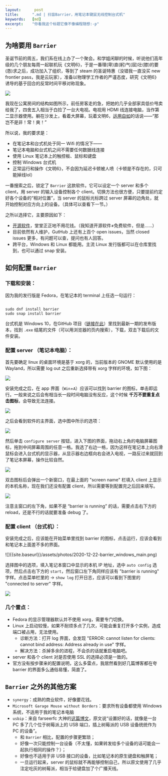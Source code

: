 ```yaml
---
layout:      post
title:      ".md | 扫盲Barrier，用笔记本键鼠无线控制台式机"
keywords:   [md]
excerpt:    "你看我这个标题它像不像编程随想:-p"
---
```


## 为啥要用 `Barrier`

圣诞节前的周五，我们系在线上办了一个聚会。和学姐闲聊的时候，听说他们高年级的几个朋友每周一起联机玩《文明6》，于是一番理(卑)直(躬)气(屈)壮(膝)的要(恳)求之后，成功加入了组织，等到了 steam 的圣诞特惠（没错我一直没买 new frontier pass，我是云玩家），准备以物理学工作者的严谨态度，研究《文明6》诱导的基于回合的反常时间平移对称现象。

![]({{site.baseurl}}/assets/photos/2020-12-22-livingroom.png)

我现在公寓房间的结构如图所示，前任房客走的急，把她的几乎全部家具低价甩卖给我了，四舍五入相当于白捡了一台大电视。电视用 HDMI 线连接电脑，当作第二显示器使用。躺在沙发上，看着大屏幕，玩着文明6，[运用自如](https://www.bilibili.com/video/BV1g441187zq)的话说——“那岂不是非！常！爽！”

所以说，我的要求是：

- 在笔记本和台式机处于同一 Wifi 的情况下——
- 笔记本电脑和台式机之间不需要任何数据线连接
- 使用 Linux 笔记本上的触控板、鼠标和键盘
- 控制 Windows 台式机
- 正常运行和操作《文明6》，不会因为延迟卡顿被人喷（卡顿是不存在的，只可能掉线lol）

一番搜索之后，锁定了 `Barrier` 这款软件。它可以设定一个 server 和多个 client，用 server 的输入设备控制各个 client。切换方法也很方便，只要提前约定好各个设备的“相对位置”，当 server 的鼠标光标跨过 server 屏幕的边角处，就开始控制对应方向上的设备。（具体可以查看下一节。）

之所以选择它，主要原因如下：

- [开源软件](https://github.com/debauchee/barrier)，堂堂正正地不用花钱。（我知道开源软件≠免费软件，但是……）
- 目前依然有人维护，GutHub 上还有上百个 open issues，当然 closed issues 更多，有问题可以查，提问也有人回答。
- 跨平台，Windows 和 Linux 都能用。主流 Linux 发行版都可以在仓库里找到，也可以通过 snap 安装。

## 如何配置 `Barrier`

### 下载和安装：

因为我的发行版是 Fedora，在笔记本的 terminal 上任选一句运行：

```shell

sudo dnf install barrier
sudo snap install barrier
```

台式机是 Windows 10，在GitHub 项目（[链接在此](https://github.com/debauchee/barrier/releases)）里找到最新一期的发布版本，找到 `.exe` 结尾的文件（可以用浏览器的页内搜索），下载，双击下载后的文件安装。

### 配置 server （笔记本电脑）：

首先要确定 linux 的桌面环境是基于 xorg 的，当前版本的 GNOME 默认使用的是 Wayland，所以需要 log out 之后重新选择带有 xorg 字样的环境，如下图：

![]({{site.baseurl}}/assets/photos/2020-12-22-gnome-environments-new.png)

安装完成之后，在 app 界面（`Win`+`A`）应该可以找到 barrier 的图标，单击即运行。一般来说之后会有相当长一段时间电脑没有反应，这个时候 **千万不要重复点击图标**，会导致无法连接。

![]({{site.baseurl}}/assets/photos/2020-12-22-barrier_linux_desktop.png)

之后会看到软件的主界面，选中图中所示的选项：

![]({{site.baseurl}}/assets/photos/2020-12-22-barrier_linux_start.png)

然后单击 `configure server` 按钮，进入下图的界面，拖动右上角的电脑屏幕图标，拖到中间屏幕周围的任意一格。我选了右边一格，因为这样在笔记本上向右滑鼠标会进入台式机的显示器，从显示器右边框向右会进入电视，一路反过来就回到了笔记本屏幕，操作比较自然。

![]({{site.baseurl}}/assets/photos/2020-12-22-barrier_linux_config.png)

双击图标后会弹出一个新窗口，在最上面的 "screen name" 栏填入 client 上显示的本机名称，现在我们还没有配置 client，所以需要等到配置完之后回来填写。

![]({{site.baseurl}}/assets/photos/2020-12-22-barrier_linux_naming.png)

注意主窗口的左下角，如果不是 “barrier is running” 的话，需要点击右下方的 reload，还是不行的话就要准备 debug 了。

### 配置 client （台式机）：

安装完成之后，应该能在开始菜单里找到 barrier 的图标，点击运行，应该会看到和笔记本上面差不多的界面。

![]{{site.baseurl}}/assets/photos/2020-12-22-barrier_windows_main.png)

选择图中的选项，填入笔记本窗口中显示的本机 IP 地址，选中 `auto config` 选项，然后点击右下方的 `start`，然后窗口左下角同样应该有 "barrier is running" 字样。点击菜单栏里的  -> `show log` 打开日志，应该可以看到下图里的 "connected to server" 字样。

![]({{site.baseurl}}/assets/photos/2020-12-22-barrier_windows_log.png)

### 几个雷点：

- Fedora 的显示管理器默认并不使用 xorg，需要专门切换。
- Linux 上启动较慢，如果不耐烦多点了几次，可能会重复打开多个实例，造成端口被占用，无法使用。
    + 诊断方法：打开 log 界面，会发现 "ERROR: cannot listen for clients: cannot bind address: Address already in use"  字样。
    + 解决方法：杀掉多余的进程，不会杀的话就重启电脑吧。
- server 和各个 client 对是否使用 SSL 的选择必须是一致的。
- 官方没有按步骤来的配置说明，这么多雷点，我居然看到好几篇博客都在夸 barrier 的界面多么通俗易懂，简直了。 

## `Barrier` 之外的其他方案

- `synergy`：成熟的商业软件，好像要花钱。
- `Microsoft Garage Mouse without Borders`：要求所有设备都使用 Windows 系统，不适用于我的笔记本电脑
- `usbip`：来自 farseerfc 大神的[这篇博文](https://farseerfc.me/zhs/usbip-forward-raspberrypi.html)，原文说“设置好的话，就像是一台 PC 多了几个位于树莓派上的 USB 端口，插上树莓派的 USB 设备统统作为 PC 的设备”。
    + 和 `Barrier` 相比，配置的步骤更繁琐；
    + 好像一次只能控制一台设备（不太懂，如果转发给多个设备的话可能会一起执行相同的操作？）；
    + 好像也不适用于非 USB 接口的设备，比如笔记本的原生键盘和触屏笔；
    + 一旦运行起来，server 的鼠标就不再能够控制自己，所以原文使用了几乎注定吃灰的树莓派，相当于给键盘加了个广播天线。

<!-- 用的是一款叫作 [Gather](https://gather.town/) 的 web 应用，就像 90 年代的 RPG 游戏一样，参加者每人指挥一个像素很糊的人物，在一个像素很糊的房间里走来走去，不同之处在于当角色相互靠近到一定距离之内的时候，可以像 Zoom 一样视频连线。 -->